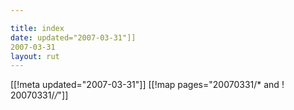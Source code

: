 ```yaml
---

title: index
date: updated="2007-03-31"]]
2007-03-31
layout: rut
---
```


[[!meta updated="2007-03-31"]]
[[!map pages="20070331/* and ! 20070331/*/*"]]
